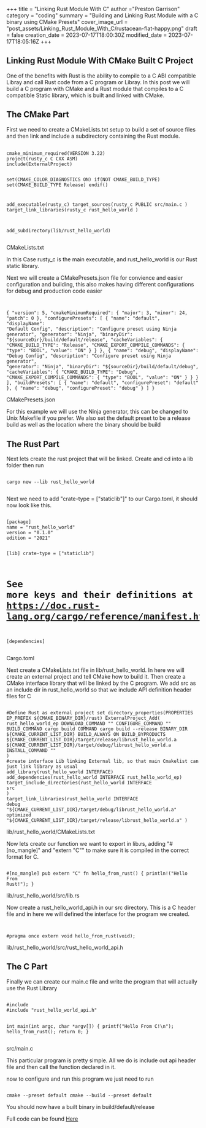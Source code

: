+++
title = "Linking Rust Module With C"
author ="Preston Garrison"
category = "coding"
summary = "Building and Linking Rust Module with a C binary using CMake Presets"
cover_image_url = "post_assets/Linking_Rust_Module_With_C/rustacean-flat-happy.png"
draft = false
creation_date = 2023-07-17T18:00:30Z
modified_date = 2023-07-17T18:05:16Z
+++
<div class="box-post">
    <h2>Linking Rust Module With CMake Built C Project</h2>
    <p>
        One of the benefits with Rust is the ability to compile to a C ABI compatible Libray and call Rust code from a C
        program or Libray. In this post we will build a C program with CMake and a Rust module that compiles to a C
        compatible Static library, which is built and linked with CMake.
    </p>
</div>
<div class="box-post">
    <h2>The CMake Part</h2>
    <p>
        First we need to create a CMakeLists.txt setup to build a set of source files and then link and include a subdirectory containing the Rust module.
    </p>
    <pre>
        <code class="language-cmake">        
cmake_minimum_required(VERSION 3.22)
project(rusty_c C CXX ASM)
include(ExternalProject)

set(CMAKE_COLOR_DIAGNOSTICS ON)
if(NOT CMAKE_BUILD_TYPE)
	set(CMAKE_BUILD_TYPE Release)
endif()

add_executable(rusty_c)
target_sources(rusty_c 
	PUBLIC src/main.c
)
target_link_libraries(rusty_c
	rust_hello_world
)

add_subdirectory(lib/rust_hello_world)
        </code></pre>
    <span class="caption">CMakeLists.txt</span>
    <p>
        In this Case rusty_c is the main executable, and rust_hello_world is our Rust static library.
    </p>
    <p>
        Next we will create a CMakePresets.json file for convience and easier configuration and building, this also makes having different configurations for debug and production code easier
    </p>
    <pre><code class="language-json">        
{
	"version": 5,
	"cmakeMinimumRequired": {
		"major": 3,
		"minor": 24,
		"patch": 0
	},
	"configurePresets": [
		{
			"name": "default",
			"displayName": "Default Config",
			"description": "Configure preset using Ninja generator",
			"generator": "Ninja",
			"binaryDir": "${sourceDir}/build/default/release",
			"cacheVariables": {
				"CMAKE_BUILD_TYPE": "Release",
				"CMAKE_EXPORT_COMPILE_COMMANDS": {
					"type": "BOOL",
					"value": "ON"
				}
			}
		},
		{
			"name": "debug",
			"displayName": "Debug Config",
			"description": "Configure preset using Ninja generator",
			"generator": "Ninja",
			"binaryDir": "${sourceDir}/build/default/debug",
			"cacheVariables": {
				"CMAKE_BUILD_TYPE": "Debug",
				"CMAKE_EXPORT_COMPILE_COMMANDS": {
					"type": "BOOL",
					"value": "ON"
				}
			}
		}
	],
	"buildPresets": [
		{
			"name": "default",
			"configurePreset": "default"
		},
		{
			"name": "debug",
			"configurePreset": "debug"
		}
	]
}
    </code></pre>
    <span class="caption">CMakePresets.json</span>
    <p>
        For this example we will use the Ninja generator, this can be changed to Unix Makefile if you prefer.
        We also set the default preset to be a release build as well as the location where the binary should be build
    </p>
</div>
<div class="box-post">
    <h2>The Rust Part</h2>
    <p>
        Next lets create the rust project that will be linked.
        Create and cd into a lib folder then run
    </p>
    <pre><code class="language-bash">
cargo new --lib rust_hello_world
    </code></pre>
    <p>
        Next we need to add "crate-type = ["staticlib"]" to our Cargo.toml, it should now look like this.
    </p>
    <pre><code class="language-toml">
[package]
name = "rust_hello_world"
version = "0.1.0"
edition = "2021"

[lib]
crate-type = ["staticlib"]

# See more keys and their definitions at https://doc.rust-lang.org/cargo/reference/manifest.html

[dependencies]
    </code></pre>
    <span class="caption">Cargo.toml</span>
    <p>
        Next create a CMakeLists.txt file in lib/rust_hello_world. In here we will create an external project and tell CMake how to build it.
        Then create a CMake interface library that will be linked by the C program.
        We add src as an include dir in rust_hello_world so that we include API definition header files for C
    </p>
    <pre><code class="language-cmake">
#Define Rust as external project 
set_directory_properties(PROPERTIES EP_PREFIX ${CMAKE_BINARY_DIR}/rust)
ExternalProject_Add(
    rust_hello_world_ep
    DOWNLOAD_COMMAND ""
    CONFIGURE_COMMAND ""
    BUILD_COMMAND cargo build COMMAND cargo build --release
    BINARY_DIR ${CMAKE_CURRENT_LIST_DIR}
	BUILD_ALWAYS ON
	BUILD_BYPRODUCTS   ${CMAKE_CURRENT_LIST_DIR}/target/release/librust_hello_world.a ${CMAKE_CURRENT_LIST_DIR}/target/debug/librust_hello_world.a
    INSTALL_COMMAND ""
)
#create interface Lib linking External lib, so that main Cmakelist can just link library as usual
add_library(rust_hello_world INTERFACE)
add_dependencies(rust_hello_world INTERFACE rust_hello_world_ep)
target_include_directories(rust_hello_world INTERFACE 
    src
)
target_link_libraries(rust_hello_world INTERFACE
    debug "${CMAKE_CURRENT_LIST_DIR}/target/debug/librust_hello_world.a"
    optimized "${CMAKE_CURRENT_LIST_DIR}/target/release/librust_hello_world.a"
)
    </code></pre>
    <span class="caption">lib/rust_hello_world/CMakeLists.txt</span>
    <p>
        Now lets create our function we want to export in lib.rs, adding "#[no_mangle]" and "extern "C"" to make sure it is compiled in the correct format for C.
    </p>
    <pre><code class="language-rust">
#[no_mangle]
pub extern "C" fn hello_from_rust() {
    println!("Hello From Rust!");
}
    </code></pre>
    <span class="caption">lib/rust_hello_world/src/lib.rs</span>
    <p>
        Now create a rust_hello_world_api.h in our src directory.
        This is a C header file and in here we will defined the interface for the program we created.
    </p>
    <pre><code class="language-c">        
#pragma once
extern void hello_from_rust(void);
    </code></pre>
    <span class="caption">lib/rust_hello_world/src/rust_hello_world_api.h</span>
</div>
<div class="box-post">
    <h2>The C Part</h2>
    <p>
         Finally we can create our main.c file and write the program that will actually use the Rust Library
    </p>
    <pre><code class="language-c">
#include <stdio.h>
#include "rust_hello_world_api.h"


int main(int argc, char *argv[])
{
  printf("Hello From C!\n");
  hello_from_rust();
  return 0;
}
    </code></pre>
    <span class="caption">src/main.c</span>
    <p>
        This particular program is pretty simple.
        All we do is include out api header file and then call the function declared in it.
    </p>
    <p>
        now to configure and run this program we just need to run
    </p>
    <pre><code class="language-cmake">
cmake --preset default
cmake --build --preset default
    </code></pre>
    <p>You should now have a built binary in build/default/release</p>
    <p>Full code can be found <a href="https://github.com/PGIII/c_rust_template"> Here</a>
</div>
